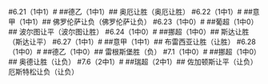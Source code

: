#6.21（1中1）#
##德乙（1中1）##
奥厄让胜（奥厄让胜）
#6.22（1中1）#
##意甲（1中1）##
佛罗伦萨让负（佛罗伦萨让负）
#6.23（1中0）#
##葡超（1中0）##
波尔图让平（波尔图让胜）
#6.24（1中0）#
##挪超（1中0）##
斯达让胜（斯达让平）
#6.27（1中1）#
##意甲（1中1）##
布雷西亚让胜（让胜）
#6.28（1中0）#
##德乙（1中0）##
雷根斯堡胜（负）
#7.1（1中0）#
##挪超（1中0）##
奥德让胜（让负）
#7.6（2中1）#
##瑞超（2中1）##
佐加顿斯让平（让负）
厄斯特松让负（让负）